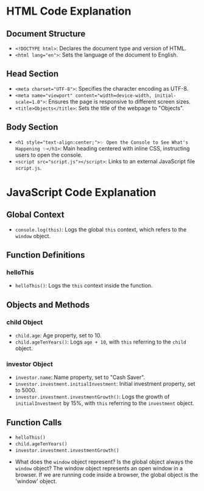 # HTML Code Explanation

## Document Structure
- `<!DOCTYPE html>`: Declares the document type and version of HTML.
- `<html lang="en">`: Sets the language of the document to English.

## Head Section
- `<meta charset="UTF-8">`: Specifies the character encoding as UTF-8.
- `<meta name="viewport" content="width=device-width, initial-scale=1.0">`: Ensures the page is responsive to different screen sizes.
- `<title>Objects</title>`: Sets the title of the webpage to "Objects".

## Body Section
- `<h1 style="text-align:center;">✨ Open the Console to See What's Happening ✨</h1>`: Main heading centered with inline CSS, instructing users to open the console.
- `<script src="script.js"></script>`: Links to an external JavaScript file `script.js`.


# JavaScript Code Explanation

## Global Context
- `console.log(this)`: Logs the global `this` context, which refers to the `window` object.

## Function Definitions

### helloThis
- `helloThis()`: Logs the `this` context inside the function.

## Objects and Methods

### child Object
- `child.age`: Age property, set to 10.
- `child.ageTenYears()`: Logs `age + 10`, with `this` referring to the `child` object.

### investor Object
- `investor.name`: Name property, set to "Cash Saver".
- `investor.investment.initialInvestment`: Initial investment property, set to 5000.
- `investor.investment.investmentGrowth()`: Logs the growth of `initialInvestment` by 15%, with `this` referring to the `investment` object.

## Function Calls
- `helloThis()`
- `child.ageTenYears()`
- `investor.investment.investmentGrowth()`


* What does the `window` object represent? Is the global object always the `window` object?
The window object represents an open window in a browser.
If we are running code inside a browser, the global object is the 'window' object.


